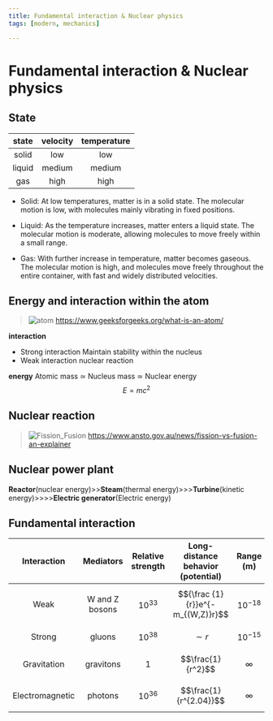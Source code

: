 ```yaml
---
title: Fundamental interaction & Nuclear physics
tags: [modern, mechanics]

---
```


# Fundamental interaction & Nuclear physics
## State

| state  | velocity | temperature |
|:------:|:--------:|:-----------:|
| solid  |   low    |     low     |
| liquid |  medium  |   medium    |
|  gas   |   high   |    high     |

* Solid:
At low temperatures, matter is in a solid state. The molecular motion is low, with molecules mainly vibrating in fixed positions.

* Liquid:
As the temperature increases, matter enters a liquid state. The molecular motion is moderate, allowing molecules to move freely within a small range.

* Gas:
With further increase in temperature, matter becomes gaseous. The molecular motion is high, and molecules move freely throughout the entire container, with fast and widely distributed velocities.

## Energy and interaction within the atom
> ![atom](https://hackmd.io/_uploads/r1VRSaSBJl.png)
> https://www.geeksforgeeks.org/what-is-an-atom/

**interaction**
* Strong interaction
Maintain stability within the nucleus
* Weak interaction
nuclear reaction

**energy**
Atomic mass $\simeq$ Nucleus mass $\simeq$ Nuclear energy
$$E = mc^2$$

## Nuclear reaction
> ![Fission_Fusion](https://hackmd.io/_uploads/Hy1_jpBrJx.jpg)
> https://www.ansto.gov.au/news/fission-vs-fusion-an-explainer

## Nuclear power plant
**Reactor**(nuclear energy)>>**Steam**(thermal energy)>>>**Turbine**(kinetic energy)>>>>**Electric generator**(Electric energy)

## Fundamental interaction

|   Interaction   |   Mediators    | Relative strength | Long-distance behavior (potential) |  Range (m)   |
|:---------------:|:--------------:|:-----------------:|:----------------------------------:|:------------:|
|      Weak       | W and Z bosons |    $$10^{33}$$    | $${\frac {1}{r}}e^{-m_{(W,Z)}r}$$  | $$10^{-18}$$ |
|     Strong      |     gluons     |    $$10^{38}$$    |             $$\sim r$$             | $$10^{-15}$$ |
|   Gravitation   |   gravitons    |         1         |         $$\frac{1}{r^2}$$          |  $$\infty$$  |
| Electromagnetic |    photons     |    $$10^{36}$$    |       $$\frac{1}{r^{2.04}}$$       |  $$\infty$$  |
	
